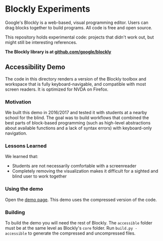 # Blockly Experiments

Google's Blockly is a web-based, visual programming editor.  Users can drag
blocks together to build programs.  All code is free and open source.

This repository holds experimental code: projects that didn't work out, but
might still be interesting references.

**The Blockly library is at
[github.com/google/blockly](github.com/google/blockly)**

## Accessibility Demo
The code in this directory renders a version of the Blockly toolbox and
workspace that is fully keyboard-navigable, and compatible with most screen
readers. It is optimized for NVDA on Firefox.

### Motivation
We built this demo in 2016/2017 and tested it with students at a nearby school
for the blind. The goal was to build workflows that combined the best parts of
block-based programming (such as high-level abstractions about available
functions and a lack of syntax errors) with keyboard-only navigation.

### Lessons Learned
We learned that:
- Students are not necessarily comfortable with a screenreader
- Completely removing the visualization makes it difficult for a sighted and
  blind user to work together

### Using the demo
Open the [demo
page](https://github.com/google/blockly-experimental/blob/master/demos/accessible/index.html).
This demo uses the compressed version of the code.

### Building
To build the demo you will need the rest of Blockly.  The `accessible` folder
must be at the same level as Blockly's `core` folder.  Run `build.py
-accessible` to generate the compressed and uncompressed files.
